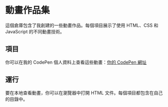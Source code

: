 # 動畫作品集

這個倉庫包含了我創建的一些動畫作品。每個項目展示了使用 HTML、CSS 和 JavaScript 的不同動畫技術。

## 項目

你可以在我的 CodePen 個人資料上查看這些動畫：[你的 CodePen 網址](https://codepen.io/chixxyy)

## 運行

要在本地查看動畫，你可以在瀏覽器中打開 HTML 文件。每個項目都包含在自己的目錄中。